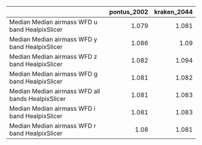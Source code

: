 |                                                   |   pontus_2002 |   kraken_2044 |
|:--------------------------------------------------|--------------:|--------------:|
| Median Median airmass WFD u band HealpixSlicer    |         1.079 |         1.081 |
| Median Median airmass WFD y band HealpixSlicer    |         1.086 |         1.09  |
| Median Median airmass WFD z band HealpixSlicer    |         1.082 |         1.094 |
| Median Median airmass WFD g band HealpixSlicer    |         1.081 |         1.082 |
| Median Median airmass WFD all bands HealpixSlicer |         1.081 |         1.083 |
| Median Median airmass WFD i band HealpixSlicer    |         1.081 |         1.083 |
| Median Median airmass WFD r band HealpixSlicer    |         1.08  |         1.081 |

